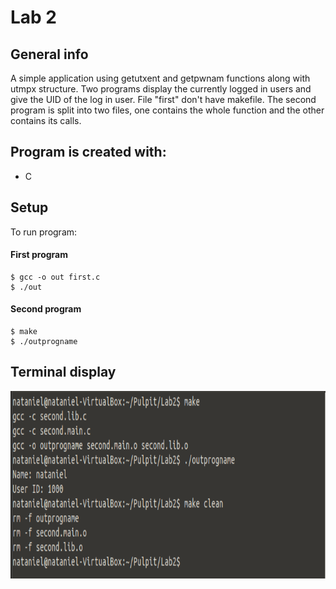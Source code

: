 # Lab 2

## General info
A simple application using getutxent and getpwnam functions along with utmpx structure.
Two programs display the currently logged in users and give the UID of the log in user. 
File "first" don't have makefile.
The second program is split into two files, one contains the whole function and the other contains its calls.

## Program is created with:
* C

## Setup
To run program:
#### First program
```
$ gcc -o out first.c
$ ./out
```
#### Second program
```
$ make
$ ./outprogname
```

## Terminal display
<img src ="Terminal.PNG" widith="400" height="300">
